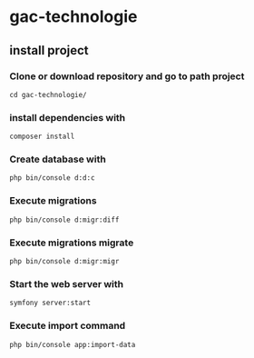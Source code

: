# gac-technologie

## install project

### Clone or download repository and go to path project
```
cd gac-technologie/
```

### install dependencies with
```
composer install
```
### Create database with 
```
php bin/console d:d:c
```

### Execute migrations
```
php bin/console d:migr:diff
```
### Execute migrations migrate
```
php bin/console d:migr:migr
```
### Start the web server with 
```
symfony server:start
```
### Execute import command 
```
php bin/console app:import-data
```
